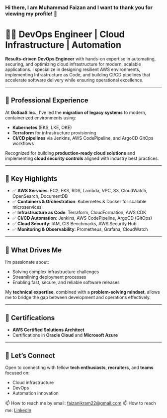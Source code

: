 ### Hi there, I am Muhammad Faizan and I want to thank you for viewing my profile! 👋

# 👨‍💻 DevOps Engineer | Cloud Infrastructure | Automation

**Results-driven DevOps Engineer** with hands-on expertise in automating, securing, and optimizing cloud infrastructure for modern, scalable applications. I specialize in designing resilient AWS environments, implementing Infrastructure as Code, and building CI/CD pipelines that accelerate software delivery while ensuring operational excellence.

---

## 🚀 Professional Experience

At **GoSaaS Inc.**, I've led the **migration of legacy systems** to modern, containerized environments using:

- **Kubernetes** (EKS, LKE, OKE)
- **Terraform** for infrastructure provisioning
- **CI/CD pipelines** via Jenkins, AWS CodePipeline, and ArgoCD GitOps workflows

Recognized for building **production-ready cloud solutions** and implementing **cloud security controls** aligned with industry best practices.

---

## 🔑 Key Highlights

- ✅ **AWS Services**: EC2, EKS, RDS, Lambda, VPC, S3, CloudWatch, OpenSearch, DocumentDB  
- ✅ **Containers & Orchestration**: Kubernetes & Docker for scalable microservices  
- ✅ **Infrastructure as Code**: Terraform, CloudFormation, AWS CDK  
- ✅ **CI/CD Automation**: Jenkins, AWS CodePipeline, ArgoCD (GitOps)  
- ✅ **Cloud Security**: IAM, CIS Benchmarks, AWS Security Hub  
- ✅ **Monitoring & Observability**: Prometheus, Grafana, CloudWatch  

---

## 🎯 What Drives Me

I’m passionate about:

- Solving complex infrastructure challenges  
- Streamlining deployment processes  
- Enabling fast, secure, and reliable software releases  

My **technical expertise**, combined with a **problem-solving mindset**, allows me to bridge the gap between development and operations effectively.

---

## 🧾 Certifications

- **AWS Certified Solutions Architect**
- Certifications in **Oracle Cloud** and **Microsoft Azure**

---

## 🤝 Let’s Connect

Open to connecting with fellow **tech enthusiasts**, **recruiters**, and **teams** focused on:

- Cloud infrastructure  
- DevOps  
- Automation innovation


📫 How to reach me by email: faizanikram22@gmail.com
📫 How to reach me: <a href="https://www.linkedin.com/in/faizanfaizi74/" target="_blank">LinkedIn</a>
